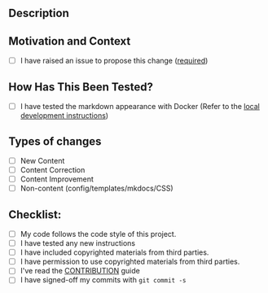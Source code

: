 <!--- Provide a general summary of your changes in the Title above -->

## Description
<!--- Describe your changes in detail -->

## Motivation and Context
<!--- Why is this change required? What problem does it solve? -->
<!--- If it fixes an open issue, please link to the issue here. -->
- [ ] I have raised an issue to propose this change ([required](https://github.com/openfaas/faas/blob/master/CONTRIBUTING.md))


## How Has This Been Tested?
 - [ ] I have tested the markdown appearance with Docker (Refer to the [local development instructions](https://github.com/openfaas/docs#local-development))
<!--- Please include screenshots of the main areas of change.-->


## Types of changes
<!--- What types of changes are included? Put an `x` in one the boxes: -->
<!--- Where new content covers a new feature please reference the PR for this feature -->

- [ ] New Content
- [ ] Content Correction
- [ ] Content Improvement
- [ ] Non-content (config/templates/mkdocs/CSS)

## Checklist:
<!--- Go over all the following points, and put an `x` in all the boxes that apply. -->
- [ ] My code follows the code style of this project.
- [ ] I have tested any new instructions
- [ ] I have included copyrighted materials from third parties.
- [ ] I have permission to use copyrighted materials from third parties.
- [ ] I've read the [CONTRIBUTION](https://github.com/openfaas/faas/blob/master/CONTRIBUTING.md) guide
- [ ] I have signed-off my commits with `git commit -s`
